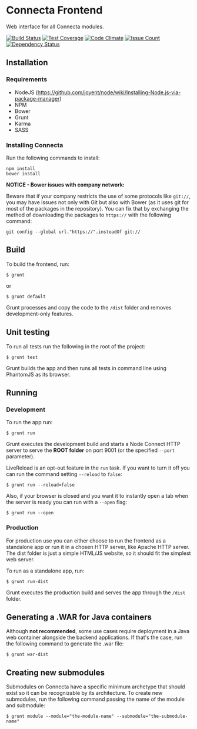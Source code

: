 # Connecta Frontend

Web interface for all Connecta modules.

[![Build Status](https://travis-ci.org/connecta-solutions/connecta-frontend.svg?branch=master)](https://travis-ci.org/connecta-solutions/connecta-frontend)
[![Test Coverage](https://codeclimate.com/github/connecta-solutions/connecta-frontend/badges/coverage.svg)](https://codeclimate.com/github/connecta-solutions/connecta-frontend/coverage)
[![Code Climate](https://codeclimate.com/github/connecta-solutions/connecta-frontend/badges/gpa.svg)](https://codeclimate.com/github/connecta-solutions/connecta-frontend)
[![Issue Count](https://codeclimate.com/github/connecta-solutions/connecta-frontend/badges/issue_count.svg)](https://codeclimate.com/github/connecta-solutions/connecta-frontend)
[![Dependency Status](https://www.versioneye.com/user/projects/58af48656200aa0035dc0243/badge.svg?style=flat-square)](https://www.versioneye.com/user/projects/58af48656200aa0035dc0243)

## Installation

### Requirements

- NodeJS (https://github.com/joyent/node/wiki/Installing-Node.js-via-package-manager)
- NPM
- Bower
- Grunt
- Karma
- SASS

### Installing Connecta

Run the following commands to install:

```
npm install
bower install
```

**NOTICE - Bower issues with company network:**

Beware that if your company restricts the use of some protocols like `git://`, you may have issues not only with Git but also with Bower (as it uses git for most of the packages in the repository). You can fix that by exchanging the method of downloading the packages to `https://` with the following command:

```
git config --global url."https://".insteadOf git://
```

## Build

To build the frontend, run:

```
$ grunt
```

or

```
$ grunt default
```

Grunt processes and copy the code to the `/dist` folder and removes development-only features.

## Unit testing

To run all tests run the following in the root of the project:

```
$ grunt test
```

Grunt builds the app and then runs all tests in command line using PhantomJS as its browser.

## Running

### Development

To run the app run:

```
$ grunt run
```

Grunt executes the development build and starts a Node Connect HTTP server to serve the **ROOT folder** on port 9001 (or the specified `--port` parameter).

LiveReload is an opt-out feature in the `run` task. If you want to turn it off you can run the command setting `--reload` to `false`:

```
$ grunt run --reload=false
```

Also, if your browser is closed and you want it to instantly open a tab when the server is ready you can run with a `--open` flag:

```
$ grunt run --open
```

### Production

For production use you can either choose to run the frontend as a standalone app or run it in a chosen HTTP server, like Apache HTTP server. The dist folder is just a simple HTML/JS website, so it should fit the simplest web server.

To run as a standalone app, run:

```
$ grunt run-dist
```

Grunt executes the production build and serves the app through the `/dist` folder.

## Generating a .WAR for Java containers

Although **not recommended**, some use cases require deployment in a Java web container alongside the backend applications. If that's the case, run the following command to generate the .war file:

```
$ grunt war-dist
```

## Creating new submodules

Submodules on Connecta have a specific minimum archetype that should exist so it can be recognizable by its architecture. To create new submodules, run the following command passing the name of the module and submodule:

```
$ grunt module --module="the-module-name" --submodule="the-submodule-name"
```
